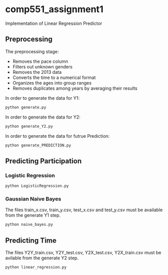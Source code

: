 # comp551_assignment1
Implementation of Linear Regression Predictor

## Preprocessing

The preprocessing stage: 
- Removes the pace column
- Filters out unknown genders
- Removes the 2013 data
- Converts the time to a numerical format
- Organizes the ages into group ranges
- Removes duplicates among years by averaging their results

In order to generate the data for Y1:

```bash
python generate.py
```

In order to generate the data for Y2:

```bash
python generate_Y2.py
```

In order to generate the data for futrue Prediction:

```bash
python generate_PREDICTION.py
```
## Predicting Participation

### Logistic Regression

```bash
python LogisticRegression.py
```

### Gaussian Naive Bayes

The files train\_x.csv, train\_y.csv, test\_x.csv and test\_y.csv must be available from the generate Y1 step.

```bash
python naive_bayes.py
```
## Predicting Time

The files Y2Y_train.csv, Y2Y_test.csv, Y2X_test.csv, Y2X_train.csv must be avilable from the generate Y2 step.

```bash
python linear_regression.py
```


